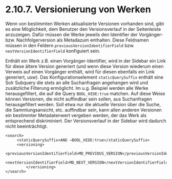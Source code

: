 # 2.10.7. Versionierung von Werken

Wenn von bestimmten Werken aktualisierte Versionen vorhanden sind, gibt es eine Möglichkeit, dem Benutzer den Versionsverlauf in der Seitenleiste anzuzeigen. Dafür müssen die Werke jeweils den Identifier der Vorgänger- bzw. Nachfolgerversion als Metadazum enthalten. Diese Feldnamen müssen in den Feldern `previousVersionIdentifierField` bzw. `nextVersionIdentifierField` konfiguiert sein.

Enthält ein Werk z.B. einen Vorgänger-Identifier, wird in der Sidebar ein Link für diese ältere Version generiert \(und wenn diese Version wiederum einen Verweis auf einen Vorgänger enthält, wird für diesen ebenfalls ein Link generiert, usw\). Das Konfigurationselement `staticQuerySuffix` enthält eine Solr Subquery die stets an alle Suchanfragen angehangen wird und zusätzliche Filterung ermöglicht. Im u.g. Beispiel werden alle Werke herausgefiltert, die auf die Query `BOOL_HIDE:true` matchen. Auf diese Weise können Versionen, die nicht auffindbar sein sollen, aus Suchanfragen herausgefiltert werden. Soll etwa nur die aktuelle Version über die Suche, die Sammlungsansicht, etc. auffindbar sein, kann allen anderen Versionen ein bestimmter Metadatenwert vergeben werden, der das Werk als entsprechend diskriminiert. Der Versionsverlauf in der Sidebar wird dadurch nicht beeinträchtigt.  


```markup
<search>
     <staticQuerySuffix>AND –BOOL_HIDE:true</staticQuerySuffix>
     <versioning>
      <previousVersionIdentifierField>MD_PREVIOUS_VERSION</previousVersionIdentifierField>
           <nextVersionIdentifierField>MD_NEXT_VERSION</nextVersionIdentifierField>
         </versioning>
</search>
```

